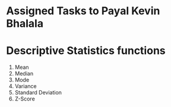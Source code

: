 # Assigned Tasks to Payal Kevin Bhalala

# Descriptive Statistics functions

  1. Mean
  2. Median
  3. Mode
  4. Variance
  5. Standard Deviation
  6. Z-Score
